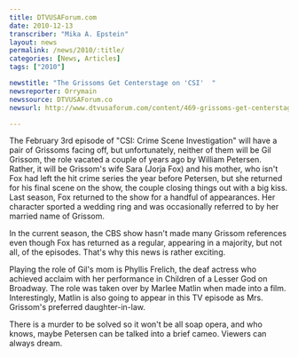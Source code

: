 ```yaml
---
title: DTVUSAForum.com
date: 2010-12-13
transcriber: "Mika A. Epstein"
layout: news
permalink: /news/2010/:title/
categories: [News, Articles]
tags: ["2010"]

newstitle: "The Grissoms Get Centerstage on 'CSI'  "
newsreporter: Orrymain
newssource: DTVUSAForum.co
newsurl: http://www.dtvusaforum.com/content/469-grissoms-get-centerstage-csi.html

---
```


The February 3rd episode of "CSI: Crime Scene Investigation" will have a pair of Grissoms facing off, but unfortunately, neither of them will be Gil Grissom, the role vacated a couple of years ago by William Petersen. Rather, it will be Grissom's wife Sara (Jorja Fox) and his mother, who isn't Fox had left the hit crime series the year before Petersen, but she returned for his final scene on the show, the couple closing things out with a big kiss. Last season, Fox returned to the show for a handful of appearances. Her character sported a wedding ring and was occasionally referred to by her married name of Grissom.

In the current season, the CBS show hasn't made many Grissom references even though Fox has returned as a regular, appearing in a majority, but not all, of the episodes. That's why this news is rather exciting.

Playing the role of Gil's mom is Phyllis Frelich, the deaf actress who achieved acclaim with her performance in Children of a Lesser God on Broadway. The role was taken over by Marlee Matlin when made into a film. Interestingly, Matlin is also going to appear in this TV episode as Mrs. Grissom's preferred daughter-in-law.

There is a murder to be solved so it won't be all soap opera, and who knows, maybe Petersen can be talked into a brief cameo. Viewers can always dream.
